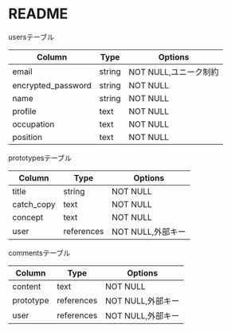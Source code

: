 # README

usersテーブル

| Column              | Type     | Options               |
| ------------------- |--------- | --------------------- |
| email               | string   | NOT NULL,ユニーク制約  | 
| encrypted_password  | string   | NOT NULL              |
| name                | string   | NOT NULL              |
| profile             | text     | NOT NULL              |
| occupation          | text     | NOT NULL              |
| position            | text     | NOT NULL              |


prototypesテーブル

| Column        | Type       | Options            |
| ------------- | ---------- | ------------------ |
| title         | string     | NOT NULL           |
| catch_copy    | text       | NOT NULL           |
| concept       | text       | NOT NULL           |
| user          | references | NOT NULL,外部キー  |


commentsテーブル

| Column     | Type       | Options           |
| ---------- | ---------  | ----------------  |
| content    | text       | NOT NULL          |
| prototype  | references | NOT NULL,外部キー |
| user       | references | NOT NULL,外部キー |


